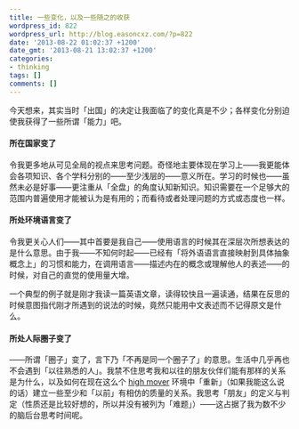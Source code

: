 ```yaml
---
title: 一些变化，以及一些随之的收获
wordpress_id: 822
wordpress_url: http://blog.easoncxz.com/?p=822
date: '2013-08-22 01:02:37 +1200'
date_gmt: '2013-08-21 13:02:37 +1200'
categories:
- thinking
tags: []
comments: []
---
```

<p>今天想来，其实当时「出国」的决定让我面临了的变化真是不少；各样变化分别迫使我获得了一些所谓「能力」吧。</p>
<h4>所在国家变了</h4>
<p>令我更多地从可见全局的视点来思考问题。奇怪地主要体现在学习上——我更能体会各项知识、各个学科分别的——至少浅层的——意义所在。学习的时候也——虽然未必是好事——更注重从「全盘」的角度认知新知识。知识需要在一个足够大的范围内普遍使用才能被认为是有用的；而看待或者处理问题的方式或态度也一样。</p>
<h4>所处环境语言变了</h4>
<p>令我更关心人们——其中首要是我自己——使用语言的时候其在深层次所想表达的是什么意思。由于我——不知何时起——已经有「将外语语言直接映射到具体抽象概念上」的习惯和能力，在调用语言——描述内在的概念或理解他人的表述——的时候，对自己的直觉的使用量大增。</p>
<p>一个典型的例子就是刚才我读一篇英语文章，读得较快且一遍读通，结果在反思的时候意图指代刚才所遇到的说法的时候，竟然只能用中文表述而不记得原文是什么。</p>
<h4>所处人际圈子变了</h4>
<p>——所谓「圈子」变了，言下乃「不再是同一个圈子了」的意思。生活中几乎再也不会遇到「以往熟悉的人」。我禁不住思考我和以往的朋友伙伴们能有那样的关系是为什么，以及如何在现在这么个 <a title="guokr.com" href="http://www.guokr.com/post/422596/" target="_blank">high mover</a> 环境中「重新」（如果我能这么说的话）建立一些至少和「以前」有相仿的质量的关系。我思考「朋友」的定义与判定（性质还是比较好想的，所以并没有被列为「难题」）——这占据了我为数不少的脑后台思考时间呢。</p>
